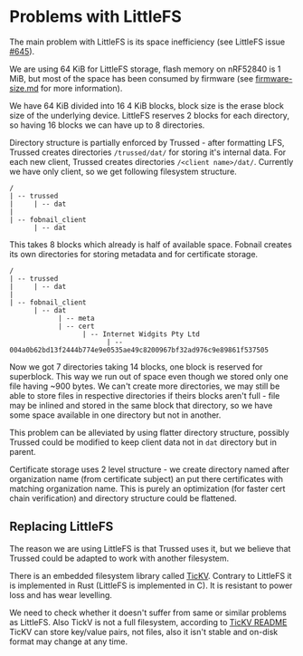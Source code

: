 # Problems with LittleFS

The main problem with LittleFS is its space inefficiency (see LittleFS issue
[#645](https://github.com/littlefs-project/littlefs/issues/645)).

We are using 64 KiB for LittleFS storage, flash memory on nRF52840 is 1 MiB, but
most of the space has been consumed by firmware (see
[firmware-size.md](firmware-size.md) for more information).

We have 64 KiB divided into 16 4 KiB blocks, block size is the erase block size
of the underlying device. LittleFS reserves 2 blocks for each directory, so
having 16 blocks we can have up to 8 directories.

Directory structure is partially enforced by Trussed - after formatting LFS,
Trussed creates directories `/trussed/dat/` for storing it's internal data. For
each new client, Trussed creates directories `/<client name>/dat/`. Currently we
have only client, so we get following filesystem structure.

```
/
| -- trussed
|     | -- dat
|
| -- fobnail_client
      | -- dat
```

This takes 8 blocks which already is half of available space. Fobnail creates
its own directories for storing metadata and for certificate storage.

```
/
| -- trussed
|     | -- dat
|
| -- fobnail_client
      | -- dat
            | -- meta
            | -- cert
                  | -- Internet Widgits Pty Ltd
                        | -- 004a0b62bd13f2444b774e9e0535ae49c8200967bf32ad976c9e89861f537505
```

Now we got 7 directories taking 14 blocks, one block is reserved for superblock.
This way we run out of space even though we stored only one file having ~900
bytes. We can't create more directories, we may still be able to store files in
respective directories if theirs blocks aren't full - file may be inlined and
stored in the same block that directory, so we have some space available in one
directory but not in another.

This problem can be alleviated by using flatter directory structure, possibly
Trussed could be modified to keep client data not in `dat` directory but in
parent.

Certificate storage uses 2 level structure - we create directory named after
organization name (from certificate subject) an put there certificates with
matching organization name. This is purely an optimization (for faster cert
chain verification) and directory structure could be flattened.

## Replacing LittleFS

The reason we are using LittleFS is that Trussed uses it, but we believe that
Trussed could be adapted to work with another filesystem.

There is an embedded filesystem library called
[TicKV](https://docs.tockos.org/tickv/index.html). Contrary to LittleFS it is
implemented in Rust (LittleFS is implemented in C). It is resistant to power
loss and has wear levelling.

We need to check whether it doesn't suffer from same or similar problems as
LittleFS. Also TickV is not a full filesystem, according to
[TicKV README](https://github.com/tock/tock/tree/master/libraries/tickv#how-tickv-works)
TicKV can store key/value pairs, not files, also it isn't stable and on-disk
format may change at any time.
